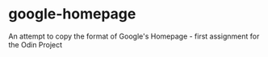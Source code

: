 # google-homepage
An attempt to copy the format of Google's Homepage - first assignment for the Odin Project
